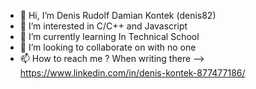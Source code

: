 - 👋 Hi, I’m Denis Rudolf Damian Kontek (denis82)
- 👀 I’m interested in C/C++ and Javascript
- 🌱 I’m currently learning In Technical School
- 💞️ I’m looking to collaborate on with no one
- 📫 How to reach me ? When writing there —-> https://www.linkedin.com/in/denis-kontek-877477186/

<!---
8989denis/8989denis is a ✨ special ✨ repository because its `README.md` (this file) appears on your GitHub profile.
You can click the Preview link to take a look at your changes.
--->
